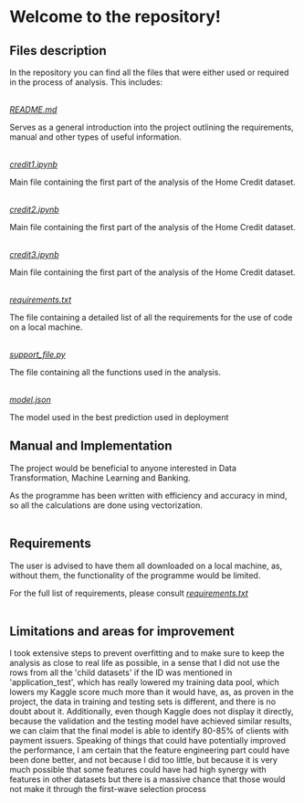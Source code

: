 # Welcome to the repository!

## Files description<br>

In the repository you can find all the files that were either used or required in the process of analysis. This includes:<br><br>


[*README.md*](./README.md)

Serves as a general introduction into the project outlining the requirements, manual and other types of useful information.<br><br>

[*credit1.ipynb*](./credit1.ipynb)

Main file containing the first part of the analysis of the Home Credit dataset.<br><br>

[*credit2.ipynb*](./credit2.ipynb)

Main file containing the first part of the analysis of the Home Credit dataset.<br><br>

[*credit3.ipynb*](./credit3.ipynb)

Main file containing the first part of the analysis of the Home Credit dataset.<br><br>

[*requirements.txt*](./requirements.txt)

The file containing a detailed list of all the requirements for the use of code on a local machine.<br><br>

[*support_file.py*](./support_file.py)

The file containing all the functions used in the analysis.<br><br>

[*model.json*](./model.json)

The model used in the best prediction used in deployment

## Manual and Implementation<br>

The project would be beneficial to anyone interested in Data Transformation, Machine Learning and Banking. 

As the programme has been written with efficiency and accuracy in mind, so all the calculations are done using vectorization.<br><br>

## Requirements

The user is advised to have them all downloaded on a local machine, as, without them, the functionality of the programme would be limited.

For the full list of requirements, please consult [*requirements.txt*](./requirements.txt)<br><br>

## Limitations and areas for improvement

I took extensive steps to prevent overfitting and to make sure to keep the analysis as close to real life as possible, in a sense that I did not use the rows from all the 'child datasets' if the ID was mentioned in 'application_test', which has really lowered my training data pool, which lowers my Kaggle score much more than it would have, as, as proven in the project, the data in training and testing sets is different, and there is no doubt about it. Additionally, even though Kaggle does not display it directly, because the validation and the testing model have achieved similar results, we can claim that the final model is able to identify 80-85% of clients with payment issuers. Speaking of things that could have potentially improved the performance, I am certain that the feature engineering part could have been done better, and not because I did too little, but because it is very much possible that some features could have had high synergy with features in other datasets but there is a massive chance that those would not make it through the first-wave selection process
